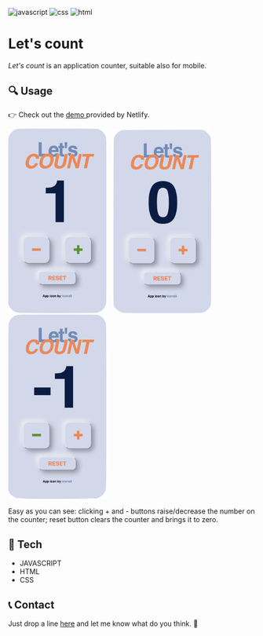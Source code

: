 ![javascript](https://img.shields.io/badge/JavaScript-323330?style=for-the-badge&logo=javascript&logoColor=F7DF1E)
![css](https://img.shields.io/badge/CSS3-1572B6?style=for-the-badge&logo=css3&logoColor=white)
![html](https://img.shields.io/badge/HTML5-E34F26?style=for-the-badge&logo=html5&logoColor=white)


# Let's count

_Let's count_ is an application counter, suitable also for mobile. 


## :mag: Usage 

:point_right: Check out the <a href="https://lets-count-project.netlify.app">demo </a> provided by Netlify.


<p float=left>
<img src='images/plus_one.png' width=200px style="padding-right:10px">
<img src='images/zero.png' width=200px>
<img src='images/minus_one.png' width=200px>
</p>

Easy as you can see: clicking + and - buttons raise/decrease the number on the counter; reset button clears the counter and brings it to zero.


## :hammer: Tech
- JAVASCRIPT
- HTML
- CSS


## :telephone_receiver: Contact
 Just drop a line [here](https://kassandra-94.github.io/docs/contact.html) and let me know what do you think. :wave:



